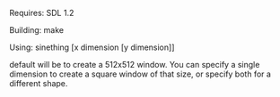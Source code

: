 Requires:
	SDL 1.2

Building:
	make

Using:
	sinething [x dimension [y dimension]]

default will be to create a 512x512 window.  You can specify a single dimension to create a square window of that 
size, or specify both for a different shape.

